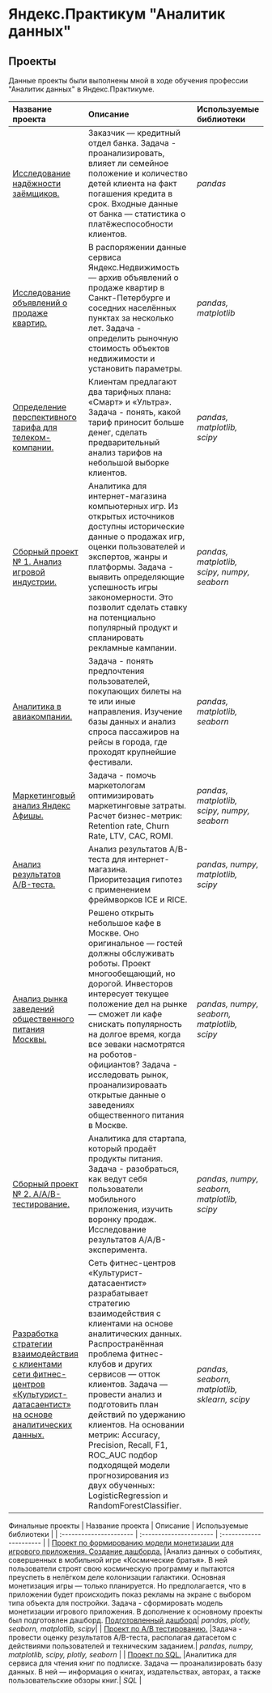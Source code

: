 # Яндекс.Практикум "Аналитик данных"

## Проекты

Данные проекты были выполнены мной в ходе обучения профессии "Аналитик данных" в Яндекс.Практикуме.

| Название проекта | Описание | Используемые библиотеки | 
| :---------------------- | :---------------------- | :---------------------- |
| [Исследование надёжности заёмщиков.](CreditScoring) | Заказчик — кредитный отдел банка. Задача - проанализировать, влияет ли семейное положение и количество детей клиента на факт погашения кредита в срок. Входные данные от банка — статистика о платёжеспособности клиентов.| *pandas*|
| [Исследование объявлений о продаже квартир.](FlatsForSale) | В распоряжении данные сервиса Яндекс.Недвижимость — архив объявлений о продаже квартир в Санкт-Петербурге и соседних населённых пунктах за несколько лет. Задача - определить рыночную стоимость объектов недвижимости и установить параметры.| *pandas, matplotlib* |
| [Определение перспективного тарифа для телеком-компании.](TelecomTariffs) | Клиентам предлагают два тарифных плана: «Смарт» и «Ультра». Задача - понять, какой тариф приносит больше денег, сделать предварительный анализ тарифов на небольшой выборке клиентов.| *pandas, matplotlib, scipy*|
| [Cборный проект № 1. Анализ игровой индустрии.](ComputerGames) | Аналитика для интернет-магазина компьютерных игр. Из открытых источников доступны исторические данные о продажах игр, оценки пользователей и экспертов, жанры и платформы. Задача - выявить определяющие успешность игры закономерности. Это позволит сделать ставку на потенциально популярный продукт и спланировать рекламные кампании.| *pandas, matplotlib, scipy, numpy, seaborn* |
| [Аналитика в авиакомпании.](Airline) |Задача - понять предпочтения пользователей, покупающих билеты на те или иные направления. Изучение базы данных и анализ спроса пассажиров на рейсы в города, где проходят крупнейшие фестивали.| *pandas, matplotlib, seaborn* |
| [Маркетинговый анализ Яндекс Афишы.](YandexAfisha) | Задача - помочь маркетологам оптимизировать маркетинговые затраты. Расчет бизнес-метрик: Retention rate, Churn Rate, LTV, CAC, ROMI.| *pandas, matplotlib, scipy, numpy, seaborn* |
| [Анализ результатов A/B-теста.](ABTest) | Анализ результатов A/B-теста для интернет-магазина. Приоритезация гипотез с применением фреймворков ICE и RICE.| *pandas, numpy, matplotlib, scipy* |
| [Анализ рынка заведений общественного питания Москвы.](Catering) | Решено открыть небольшое кафе в Москве. Оно оригинальное — гостей должны обслуживать роботы. Проект многообещающий, но дорогой. Инвесторов интересует текущее положение дел на рынке — сможет ли кафе снискать популярность на долгое время, когда все зеваки насмотрятся на роботов-официантов? Задача - исследовать рынок, проанализироваать открытые данные о заведениях общественного питания в Москве.| *pandas, numpy, seaborn, matplotlib, scipy* |
| [Cборный проект № 2. A/A/B-тестирование.](ABTestMobileApp) | Аналитика для стартапа, который продаёт продукты питания. Задача - разобраться, как ведут себя пользователи мобильного приложения, изучить воронку продаж. Исследование результатов A/A/B-эксперимента.| *pandas, numpy, seaborn, matplotlib, scipy* |
| [Разработка стратегии взаимодействия с клиентами сети фитнес-центров «Культурист-датасаентист» на основе аналитических данных.](MLFitness) | Сеть фитнес-центров «Культурист-датасаентист» разрабатывает стратегию взаимодействия с клиентами на основе аналитических данных. Распространённая проблема фитнес-клубов и других сервисов — отток клиентов. Задача — провести анализ и подготовить план действий по удержанию клиентов. На основании метрик: Accuracy, Precision, Recall, F1, ROC_AUC подбор подходящей модели прогнозирования из двух обученных: LogisticRegression и RandomForestClassifier.| *pandas, seaborn, matplotlib, sklearn, scipy* |

Финальные проекты
| Название проекта | Описание | Используемые библиотеки | 
| :---------------------- | :---------------------- | :---------------------- |
| [Проект по формированию модели монетизации для игрового приложения. Создание дашборда.](FinalProjectGames) |Анализ данных о событиях, совершенных в мобильной игре «Космические братья». В ней пользователи строят свою космическую программу и пытаются преуспеть в нелёгком деле колонизации галактики. Основная монетизация игры — только планируется. Но предполагается, что в приложении будет происходить показ рекламы на экране с выбором типа объекта для постройки. Задача - сформировать модель монетизации игрового приложения. В дополнение к основному проекты был подготовлен дашборд. [Подготовленный дашборд](https://public.tableau.com/app/profile/elina.m2648/viz/MobileGameDash/Dashboard1 "Дашборд")| *pandas, plotly, seaborn, matplotlib, scipy*|
| [Проект по A/B тестированию.](FinalProjectABTest) |Задача - провести оценку результатов A/B-теста, располагая датасетом с действиями пользователей и техническим заданием.| *pandas, numpy, matplotlib, scipy, plotly, seaborn* |
| [Проект по SQL.](FinalProjectSQL) |Аналитика для сервиса для чтения книг по подписке. Задача — проанализировать базу данных. В ней — информация о книгах, издательствах, авторах, а также пользовательские обзоры книг.| *SQL* |